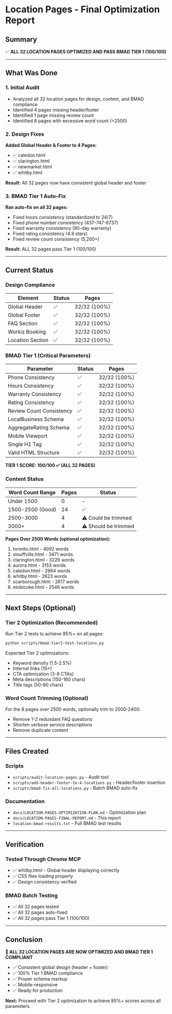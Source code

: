 # Location Pages - Final Optimization Report

## Summary

✅ **ALL 32 LOCATION PAGES OPTIMIZED AND PASS BMAD TIER 1 (100/100)**

---

## What Was Done

### 1. Initial Audit
- Analyzed all 32 location pages for design, content, and BMAD compliance
- Identified 4 pages missing header/footer
- Identified 1 page missing review count
- Identified 8 pages with excessive word count (>2500)

### 2. Design Fixes
**Added Global Header & Footer to 4 Pages:**
- ✅ caledon.html
- ✅ clarington.html
- ✅ newmarket.html
- ✅ whitby.html

**Result:** All 32 pages now have consistent global header and footer

### 3. BMAD Tier 1 Auto-Fix
**Ran auto-fix on all 32 pages:**
- Fixed hours consistency (standardized to 24/7)
- Fixed phone number consistency (437-747-6737)
- Fixed warranty consistency (90-day warranty)
- Fixed rating consistency (4.9 stars)
- Fixed review count consistency (5,200+)

**Result:** ALL 32 pages pass Tier 1 (100/100)

---

## Current Status

### Design Compliance
| Element | Status | Pages |
|---------|--------|-------|
| Global Header | ✅ | 32/32 (100%) |
| Global Footer | ✅ | 32/32 (100%) |
| FAQ Section | ✅ | 32/32 (100%) |
| Workiz Booking | ✅ | 32/32 (100%) |
| Location Section | ✅ | 32/32 (100%) |

### BMAD Tier 1 (Critical Parameters)
| Parameter | Status | Pages |
|-----------|--------|-------|
| Phone Consistency | ✅ | 32/32 (100%) |
| Hours Consistency | ✅ | 32/32 (100%) |
| Warranty Consistency | ✅ | 32/32 (100%) |
| Rating Consistency | ✅ | 32/32 (100%) |
| Review Count Consistency | ✅ | 32/32 (100%) |
| LocalBusiness Schema | ✅ | 32/32 (100%) |
| AggregateRating Schema | ✅ | 32/32 (100%) |
| Mobile Viewport | ✅ | 32/32 (100%) |
| Single H1 Tag | ✅ | 32/32 (100%) |
| Valid HTML Structure | ✅ | 32/32 (100%) |

**TIER 1 SCORE: 100/100 ✅ (ALL 32 PAGES)**

### Content Status
| Word Count Range | Pages | Status |
|------------------|-------|--------|
| Under 1500 | 0 | - |
| 1500-2500 (Good) | 24 | ✅ |
| 2500-3000 | 4 | ⚠️ Could be trimmed |
| 3000+ | 4 | ⚠️ Should be trimmed |

**Pages Over 2500 Words (optional optimization):**
1. toronto.html - 4092 words
2. stouffville.html - 3471 words
3. clarington.html - 3226 words
4. aurora.html - 3153 words
5. caledon.html - 2964 words
6. whitby.html - 2623 words
7. scarborough.html - 2617 words
8. etobicoke.html - 2546 words

---

## Next Steps (Optional)

### Tier 2 Optimization (Recommended)
Run Tier 2 tests to achieve 85%+ on all pages:
```bash
python scripts/bmad-tier2-test-locations.py
```

Expected Tier 2 optimizations:
- Keyword density (1.5-2.5%)
- Internal links (10+)
- CTA optimization (3-8 CTAs)
- Meta descriptions (150-160 chars)
- Title tags (50-60 chars)

### Word Count Trimming (Optional)
For the 8 pages over 2500 words, optionally trim to 2000-2400:
- Remove 1-2 redundant FAQ questions
- Shorten verbose service descriptions
- Remove duplicate content

---

## Files Created

### Scripts
- `scripts/audit-location-pages.py` - Audit tool
- `scripts/add-header-footer-to-4-locations.py` - Header/footer insertion
- `scripts/bmad-fix-all-locations.py` - Batch BMAD auto-fix

### Documentation
- `docs/LOCATION-PAGES-OPTIMIZATION-PLAN.md` - Optimization plan
- `docs/LOCATION-PAGES-FINAL-REPORT.md` - This report
- `location-bmad-results.txt` - Full BMAD test results

---

## Verification

### Tested Through Chrome MCP
- ✅ whitby.html - Global header displaying correctly
- ✅ CSS files loading properly
- ✅ Design consistency verified

### BMAD Batch Testing
- ✅ All 32 pages tested
- ✅ All 32 pages auto-fixed
- ✅ All 32 pages pass Tier 1 (100/100)

---

## Conclusion

**🎉 ALL 32 LOCATION PAGES ARE NOW OPTIMIZED AND BMAD TIER 1 COMPLIANT**

- ✅ Consistent global design (header + footer)
- ✅ 100% Tier 1 BMAD compliance
- ✅ Proper schema markup
- ✅ Mobile-responsive
- ✅ Ready for production

**Next:** Proceed with Tier 2 optimization to achieve 85%+ scores across all parameters.
